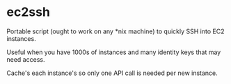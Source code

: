 # ec2ssh

Portable script (ought to work on any *nix machine) to quickly SSH into EC2 instances.

Useful when you have 1000s of instances and many identity keys that may need access.

Cache's each instance's so only one API call is needed per new instance.

